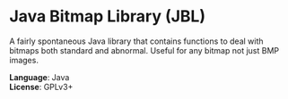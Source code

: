 # Java Bitmap Library (JBL)
A fairly spontaneous Java library that contains functions to deal with bitmaps
both standard and abnormal. Useful for any bitmap not just BMP images.

__Language__: Java <br/>
__License__: GPLv3+

